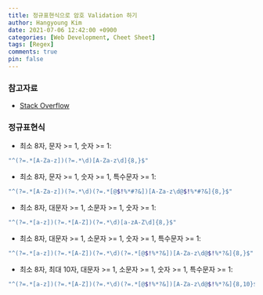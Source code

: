 ```yaml
---
title: 정규표현식으로 암호 Validation 하기
author: Hangyoung Kim
date: 2021-07-06 12:42:00 +0900
categories: [Web Development, Cheet Sheet]
tags: [Regex]
comments: true
pin: false
---
```


### 참고자료
- [Stack Overflow](https://stackoverflow.com/questions/19605150/regex-for-password-must-contain-at-least-eight-characters-at-least-one-number-a)


### 정규표현식
- 최소 8자, 문자 >= 1, 숫자 >= 1:
```sh
"^(?=.*[A-Za-z])(?=.*\d)[A-Za-z\d]{8,}$"
```
- 최소 8자, 문자 >= 1, 숫자 >= 1, 특수문자 >= 1:
```sh
"^(?=.*[A-Za-z])(?=.*\d)(?=.*[@$!%*#?&])[A-Za-z\d@$!%*#?&]{8,}$"
```
- 최소 8자, 대문자 >= 1, 소문자 >= 1, 숫자 >= 1:
```sh
"^(?=.*[a-z])(?=.*[A-Z])(?=.*\d)[a-zA-Z\d]{8,}$"
```
- 최소 8자, 대문자 >= 1, 소문자 >= 1, 숫자 >= 1, 특수문자 >= 1:
```sh
"^(?=.*[a-z])(?=.*[A-Z])(?=.*\d)(?=.*[@$!%*?&])[A-Za-z\d@$!%*?&]{8,}$"
```
- 최소 8자, 최대 10자, 대문자 >= 1, 소문자 >= 1, 숫자 >= 1, 특수문자 >= 1:
```sh
"^(?=.*[a-z])(?=.*[A-Z])(?=.*\d)(?=.*[@$!%*?&])[A-Za-z\d@$!%*?&]{8,10}$"
```

